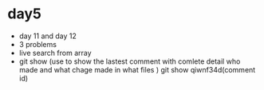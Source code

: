  # day5 
 - day 11 and day 12
 - 3 problems
 - live search from array
 - git show (use to show the lastest comment with comlete detail who made and what chage made in what files ) git show qiwnf34d(comment id)